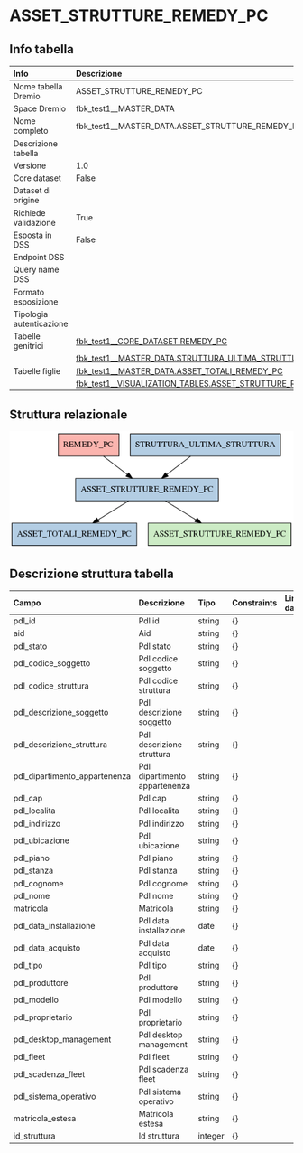 # ASSET_STRUTTURE_REMEDY_PC

## Info tabella

| Info                     | Descrizione                                                                                                                                       |
|:-------------------------|:--------------------------------------------------------------------------------------------------------------------------------------------------|
| Nome tabella Dremio      | ASSET_STRUTTURE_REMEDY_PC                                                                                                                         |
| Space Dremio             | fbk_test1__MASTER_DATA                                                                                                                            |
| Nome completo            | fbk_test1__MASTER_DATA.ASSET_STRUTTURE_REMEDY_PC                                                                                                  |
| Descrizione tabella      |                                                                                                                                                   |
| Versione                 | 1.0                                                                                                                                               |
| Core dataset             | False                                                                                                                                             |
| Dataset di origine       |                                                                                                                                                   |
| Richiede validazione     | True                                                                                                                                              |
| Esposta in DSS           | False                                                                                                                                             |
| Endpoint DSS             |                                                                                                                                                   |
| Query name DSS           |                                                                                                                                                   |
| Formato esposizione      |                                                                                                                                                   |
| Tipologia autenticazione |                                                                                                                                                   |
| Tabelle genitrici        | [fbk_test1__CORE_DATASET.REMEDY_PC](/Documentation/fbk_test1__CORE_DATASET/REMEDY_PC/markdown.md)                                                 |
|                          | [fbk_test1__MASTER_DATA.STRUTTURA_ULTIMA_STRUTTURA](/Documentation/fbk_test1__MASTER_DATA/STRUTTURA_ULTIMA_STRUTTURA/markdown.md)                 |
| Tabelle figlie           | [fbk_test1__MASTER_DATA.ASSET_TOTALI_REMEDY_PC](/Documentation/fbk_test1__MASTER_DATA/ASSET_TOTALI_REMEDY_PC/markdown.md)                         |
|                          | [fbk_test1__VISUALIZATION_TABLES.ASSET_STRUTTURE_REMEDY_PC](/Documentation/fbk_test1__VISUALIZATION_TABLES/ASSET_STRUTTURE_REMEDY_PC/markdown.md) |

## Struttura relazionale

![ASSET_STRUTTURE_REMEDY_PC](./graph_png.png)

## Descrizione struttura tabella

| Campo                         | Descrizione                   | Tipo    | Constraints   | Linked data   | errors   |
|:------------------------------|:------------------------------|:--------|:--------------|:--------------|:---------|
| pdl_id                        | Pdl id                        | string  | {}            |               | {}       |
| aid                           | Aid                           | string  | {}            |               | {}       |
| pdl_stato                     | Pdl stato                     | string  | {}            |               | {}       |
| pdl_codice_soggetto           | Pdl codice soggetto           | string  | {}            |               | {}       |
| pdl_codice_struttura          | Pdl codice struttura          | string  | {}            |               | {}       |
| pdl_descrizione_soggetto      | Pdl descrizione soggetto      | string  | {}            |               | {}       |
| pdl_descrizione_struttura     | Pdl descrizione struttura     | string  | {}            |               | {}       |
| pdl_dipartimento_appartenenza | Pdl dipartimento appartenenza | string  | {}            |               | {}       |
| pdl_cap                       | Pdl cap                       | string  | {}            |               | {}       |
| pdl_localita                  | Pdl localita                  | string  | {}            |               | {}       |
| pdl_indirizzo                 | Pdl indirizzo                 | string  | {}            |               | {}       |
| pdl_ubicazione                | Pdl ubicazione                | string  | {}            |               | {}       |
| pdl_piano                     | Pdl piano                     | string  | {}            |               | {}       |
| pdl_stanza                    | Pdl stanza                    | string  | {}            |               | {}       |
| pdl_cognome                   | Pdl cognome                   | string  | {}            |               | {}       |
| pdl_nome                      | Pdl nome                      | string  | {}            |               | {}       |
| matricola                     | Matricola                     | string  | {}            |               | {}       |
| pdl_data_installazione        | Pdl data installazione        | date    | {}            |               | {}       |
| pdl_data_acquisto             | Pdl data acquisto             | date    | {}            |               | {}       |
| pdl_tipo                      | Pdl tipo                      | string  | {}            |               | {}       |
| pdl_produttore                | Pdl produttore                | string  | {}            |               | {}       |
| pdl_modello                   | Pdl modello                   | string  | {}            |               | {}       |
| pdl_proprietario              | Pdl proprietario              | string  | {}            |               | {}       |
| pdl_desktop_management        | Pdl desktop management        | string  | {}            |               | {}       |
| pdl_fleet                     | Pdl fleet                     | string  | {}            |               | {}       |
| pdl_scadenza_fleet            | Pdl scadenza fleet            | string  | {}            |               | {}       |
| pdl_sistema_operativo         | Pdl sistema operativo         | string  | {}            |               | {}       |
| matricola_estesa              | Matricola estesa              | string  | {}            |               | {}       |
| id_struttura                  | Id struttura                  | integer | {}            |               | {}       |
